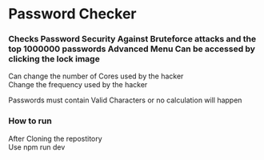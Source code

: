 <h1>Password Checker</h1>
<h3>Checks Password Security Against Bruteforce attacks and the top 1000000 passwords
Advanced Menu Can be accessed by clicking the lock image</h3>
Can change the number of Cores used by the hacker<br>
Change the frequency used by the hacker<br>

Passwords must contain Valid Characters or no calculation will happen<br>

<h3>How to run</h3>
After Cloning the repostitory<br>
Use npm run dev
